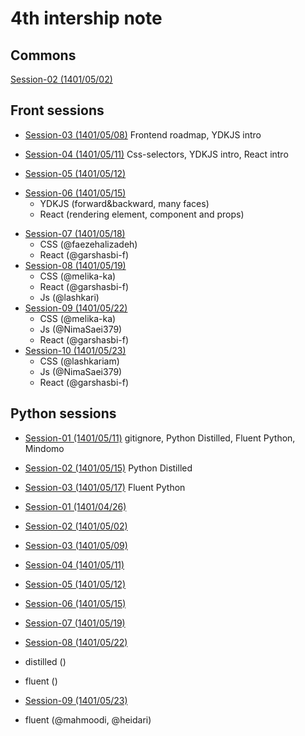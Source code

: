 # 4th intership note
## Commons
[Session-02 (1401/05/02)](commons/session-02-010502/)

## Front sessions
- [Session-03 (1401/05/08)](front/session-03/) Frontend roadmap, YDKJS intro
- [Session-04 (1401/05/11)](front/session-04/) Css-selectors, YDKJS intro, React intro

- [Session-05 (1401/05/12)](front/session-05/) 
* [Session-06 (1401/05/15)](front/session-06/) 
  - YDKJS (forward&backward, many faces)
  - React (rendering element, component and props)
- [Session-07 (1401/05/18)](front/session-07/) 
  - CSS (@faezehalizadeh)
  - React (@garshasbi-f)
- [Session-08 (1401/05/19)](front/session-08/) 
  - CSS (@melika-ka)
  - React (@garshasbi-f)
  - Js (@lashkari)
- [Session-09 (1401/05/22)](front/session-09/) 
  - CSS (@melika-ka)
  - Js (@NimaSaei379)
  - React (@garshasbi-f)
- [Session-10 (1401/05/23)](front/session-10/) 
  - CSS (@lashkariam)
  - Js (@NimaSaei379)
  - React (@garshasbi-f)

## Python sessions
- [Session-01 (1401/05/11)](https://github.com/Zarebin/internship-4-notes/blob/python-session-01/python/session-01.md) gitignore, Python Distilled, Fluent Python, Mindomo
- [Session-02 (1401/05/15)](https://github.com/Zarebin/internship-4-notes/blob/main/python/session-02.md) Python Distilled
- [Session-03 (1401/05/17)](https://github.com/Zarebin/internship-4-notes/blob/py_session03/python/session-03.md) Fluent Python


- [Session-01 (1401/04/26)](front/session-01/) 
- [Session-02 (1401/05/02)](front/session-02/) 
- [Session-03 (1401/05/09)](front/session-03/) 
- [Session-04 (1401/05/11)](front/session-04/) 
- [Session-05 (1401/05/12)](front/session-05/) 
- [Session-06 (1401/05/15)](front/session-06/) 
- [Session-07 (1401/05/19)](front/session-07/) 
- [Session-08 (1401/05/22)](front/session-08/) 
 - distilled ()
 - fluent ()
- [Session-09 (1401/05/23)](front/session-09/) 
 - fluent (@mahmoodi, @heidari)
